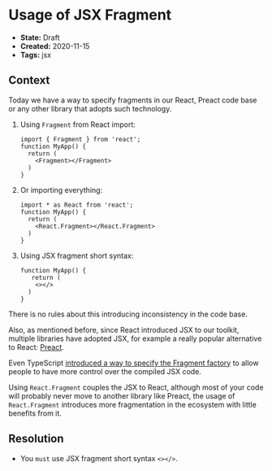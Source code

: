 # Usage of JSX Fragment

* **State:** Draft
* **Created:** 2020-11-15
* **Tags:** jsx

## Context

Today we have a way to specify fragments in our React, Preact code base or
any other library that adopts such technology.

1. Using `Fragment` from React import:

    ```tsx
    import { Fragment } from 'react';
    function MyApp() {
      return (
        <Fragment></Fragment>
      )
    }
    ```

2. Or importing everything:

    ```tsx
    import * as React from 'react';
    function MyApp() {
      return (
        <React.Fragment></React.Fragment>
      )
    }
    ```

3. Using JSX fragment short syntax:

    ```tsx
    function MyApp() {
       return (
        <></>
      )
    }
   ```

There is no rules about this introducing inconsistency in the code base.

Also, as mentioned before, since React introduced JSX to our toolkit, multiple
libraries have adopted JSX, for example a really popular alternative to React:
[Preact](https://preactjs.com/).

Even TypeScript [introduced a way to specify the Fragment factory](https://github.com/microsoft/TypeScript/pull/38720)
to allow people to have more control over the compiled JSX code.

Using `React.Fragment` couples the JSX to React, although most of your code will
probably never move to another library like Preact, the usage of
`React.Fragment` introduces more fragmentation in the ecosystem with little
benefits from it.

## Resolution

* You `must` use JSX fragment short syntax `<></>`.
